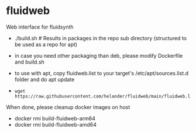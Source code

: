 # fluidweb
Web interface for fluidsynth


* ./build.sh    # Results in packages in the repo sub directory (structured to be used as a repo for apt)

* in case you need other packaging than deb, please modify Dockerfile and build.sh

* to use with apt, copy fluidweb.list to your target's /etc/apt/sources.list.d folder and do apt update
*     wget https://raw.githubusercontent.com/helander/fluidweb/main/fluidweb.list



When done, please cleanup docker images on host
* docker rmi build-fluidweb-arm64
* docker rmi build-fluidweb-amd64


